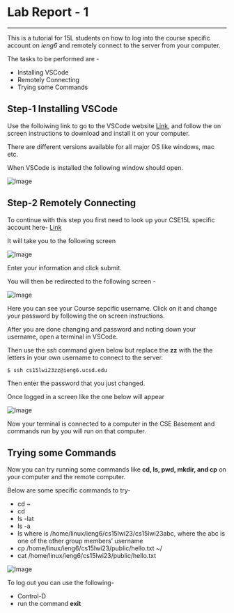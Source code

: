 # Lab Report - 1

---

This is a tutorial for 15L students on how to log into the course specific account on *ieng6* and remotely connect to the server from your computer.

The tasks to be performed are -

* Installing VSCode
* Remotely Connecting
* Trying some Commands

## Step-1 Installing VSCode

Use the folloiwing link to go to the VSCode website [Link](https://code.visualstudio.com/), and follow the on screen instructions to download and install it on your computer.

There are different versions available for all major OS like windows, mac etc.

When VSCode is installed the following window should open.

![Image](https://user-images.githubusercontent.com/122562063/212574161-14b34b3d-5b00-4947-9d1f-d7c8d48e767e.png)

## Step-2 Remotely Connecting

To continue with this step you first need to look up your CSE15L specific account here-  [Link](https://sdacs.ucsd.edu/~icc/index.php)

It will take you to the following screen

![Image](https://user-images.githubusercontent.com/122562063/212574376-fa16c562-36f5-49f4-b20f-5dd47c098562.png)

Enter your information and click submit.

You will then be redirected to the following screen - 

![Image](https://user-images.githubusercontent.com/122562063/212574449-b08a64a7-eaa0-4aff-b8c7-6e8541f42e14.png)

Here you can see your Course sepcific username. Click on it and change your password by following the on screen instructions.

After you are done changing and password and noting down your username, open a terminal in VSCode.

Then use the *ssh* command given below but replace the **zz** with the the letters in your own username to connect to the server.

    $ ssh cs15lwi23zz@ieng6.ucsd.edu

Then enter the password that you just changed.

Once logged in a screen like the one below will appear

![Image](https://user-images.githubusercontent.com/122562063/212586523-19066250-2e68-497f-b2a7-b4b711dd916e.png)

Now your terminal is connected to a computer in the CSE Basement and commands run by you will run on that computer.

## Trying some Commands

Now you can try running some commands like **cd, ls, pwd, mkdir, and cp** on your computer and the remote computer.

Below are some specific commands to try-

* cd ~
* cd
* ls -lat
* ls -a
* ls <directory> where <directory> is /home/linux/ieng6/cs15lwi23/cs15lwi23abc, where the abc is one of the other group members’ username
* cp /home/linux/ieng6/cs15lwi23/public/hello.txt ~/
* cat /home/linux/ieng6/cs15lwi23/public/hello.txt

![Image](https://user-images.githubusercontent.com/122562063/212587475-87f75f86-3ab8-4740-9440-44429ffe23b0.png)
  


To log out you can use the following-
  
* Control-D
* run the command **exit**















